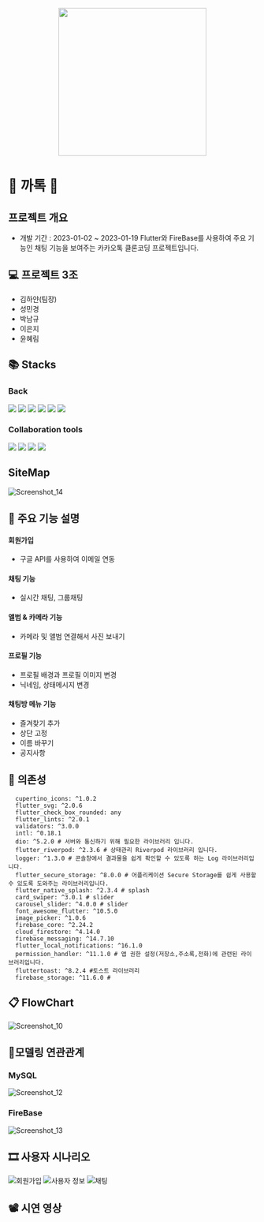 <p align="center"><img src="https://github.com/heidi505/advanced_team3_front/assets/98313279/1ed7c5b8-dc07-4fe2-b3c7-a0264e1dbd77" height="300px" width="300px"></p>

# 🔔 까톡 🔔
   
## 프로젝트 개요
- 개발 기간 : 2023-01-02 ~ 2023-01-19
Flutter와 FireBase를 사용하여 주요 기능인 채팅 기능을 보여주는 카카오톡 클론코딩 프로젝트입니다.  

## 💻 프로젝트 3조
+ 김하얀(팀장)
+ 성민경
+ 박남규
+ 이은지
+ 윤혜림
  
## 📚 Stacks  

### Back
<img src="https://img.shields.io/badge/Java-EF2D5E.svg?&style=for-the-badge&logo=Java&logoColor=white"/> <img src="https://img.shields.io/badge/mysql-4479A1?style=for-the-badge&logo=mysql&logoColor=white"> <img src="https://img.shields.io/badge/firebase-FFCA28?style=for-the-badge&logo=firebase&logoColor=white"> <img src="https://img.shields.io/badge/spring-6DB33F?style=for-the-badge&logo=spring&logoColor=white"> <img src="https://img.shields.io/badge/myBatis-003545?style=for-the-badge&logo=myBatis&logoColor=white"> <img src="https://img.shields.io/badge/JPA-FE5F50?style=for-the-badge&logo=JPA&logoColor=white"> 

### Collaboration tools
<img src="https://img.shields.io/badge/figma-0769AD?style=for-the-badge&logo=figma&logoColor=white"> <img src="https://img.shields.io/badge/notion-4FC08D?style=for-the-badge&logo=notion&logoColor=white"> <img src="https://img.shields.io/badge/github-181717?style=for-the-badge&logo=github&logoColor=white"> <img src="https://img.shields.io/badge/git-F05032?style=for-the-badge&logo=git&logoColor=white">

## SiteMap
![Screenshot_14](https://github.com/heidi505/advanced_first_project/assets/98313279/e3d353f6-140e-4df8-8b3d-eb5937571e67)

## 📓 주요 기능 설명
#### 회원가입
- 구글 API를 사용하여 이메일 연동

#### 채팅 기능
- 실시간 채팅, 그룹채팅
 
#### 앨범 & 카메라 기능
- 카메라 및 앨범 연결해서 사진 보내기
 
#### 프로필 기능
- 프로필 배경과 프로필 이미지 변경
- 닉네임, 상태메시지 변경

#### 채팅방 메뉴 기능
- 즐겨찾기 추가
- 상단 고정
- 이름 바꾸기
- 공지사항

  
## 🔖 의존성
```
  cupertino_icons: ^1.0.2
  flutter_svg: ^2.0.6
  flutter_check_box_rounded: any
  flutter_lints: ^2.0.1
  validators: ^3.0.0
  intl: ^0.18.1
  dio: ^5.2.0 # 서버와 통신하기 위해 필요한 라이브러리 입니다.
  flutter_riverpod: ^2.3.6 # 상태관리 Riverpod 라이브러리 입니다.
  logger: ^1.3.0 # 콘솔창에서 결과물을 쉽게 확인할 수 있도록 하는 Log 라이브러리입니다.
  flutter_secure_storage: ^8.0.0 # 어플리케이션 Secure Storage를 쉽게 사용할 수 있도록 도와주는 라이브러리입니다.
  flutter_native_splash: ^2.3.4 # splash
  card_swiper: ^3.0.1 # slider
  carousel_slider: ^4.0.0 # slider
  font_awesome_flutter: ^10.5.0
  image_picker: ^1.0.6
  firebase_core: ^2.24.2
  cloud_firestore: ^4.14.0
  firebase_messaging: ^14.7.10
  flutter_local_notifications: ^16.1.0
  permission_handler: ^11.1.0 # 앱 권한 설정(저장소,주소록,전화)에 관련된 라이브러리입니다.
  fluttertoast: ^8.2.4 #토스트 라이브러리
  firebase_storage: ^11.6.0 #

```

## 📋 FlowChart
![Screenshot_10](https://github.com/heidi505/advanced_first_project/assets/98313279/23b6dd77-44d0-43c9-aacf-b106fdabb8f0)

  
## 📒모델링 연관관계
### MySQL
![Screenshot_12](https://github.com/heidi505/advanced_first_project/assets/98313279/61118590-1aae-4658-ac13-53549696f58f)
### FireBase
![Screenshot_13](https://github.com/heidi505/advanced_first_project/assets/98313279/ef7763f6-a1ff-4ac5-ad46-1a84b239bed6)

## 🎞 사용자 시나리오
![회원가입](https://github.com/heidi505/advanced_first_project/assets/98313279/6edcfd32-019f-4749-980a-ded245b7a2c3)
![사용자 정보](https://github.com/heidi505/advanced_first_project/assets/98313279/6bbbb09d-7283-4375-b251-f00e72834d2a)
![채팅](https://github.com/heidi505/advanced_first_project/assets/98313279/49275bfe-47c1-438e-9ad9-4598129165c3)


## 📽 시연 영상
